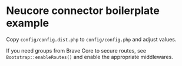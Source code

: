 # Neucore connector boilerplate example 

Copy `config/config.dist.php` to `config/config.php` and adjust values.

If you need groups from Brave Core to secure routes, see `Bootstrap::enableRoutes()`
and enable the appropriate middlewares.
